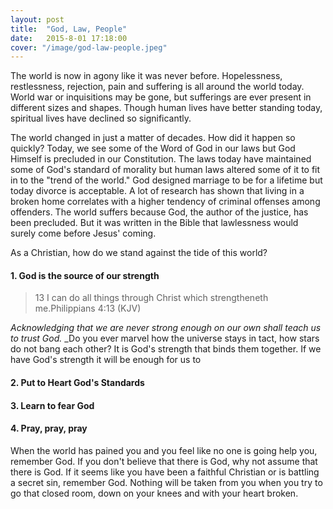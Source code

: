 ```yaml
---
layout: post
title:  "God, Law, People"
date:   2015-8-01 17:18:00
cover: "/image/god-law-people.jpeg"
---
```


The world is now in agony like it was never before. Hopelessness, restlessness, rejection, pain and suffering is all around the world today. World war or inquisitions may be gone, but sufferings are ever present in different sizes and shapes. Though human lives have better standing today, spiritual lives have declined so significantly. 

The world changed in just a matter of decades. How did it happen so quickly? Today, we see some of the Word of God in our laws but God Himself is precluded in our Constitution. The laws today have maintained some of God's standard of morality but human laws altered some of it to fit in to the "trend of the world." God designed marriage to be for a lifetime but today divorce is acceptable. A lot of research has shown that living in a broken home correlates with a higher tendency of criminal offenses among offenders. The world suffers because God, the author of the justice, has been precluded. But it was written in the Bible that lawlessness would surely come before Jesus' coming. 

As a Christian, how do we stand against the tide of this world?  

#### 1. God is the source of our strength 
> 13  I can do all things through Christ which strengtheneth me.Philippians 4:13 (KJV)


_Acknowledging that we are never strong enough on our own shall teach us to trust God._ 
_Do you ever marvel how the universe stays in tact, how stars do not bang each other? It is God's strength that binds them together. If we have God's strength it will be enough for us to 
#### 2. Put to Heart God's Standards

#### 3. Learn to fear God

#### 4. Pray, pray, pray

When the world has pained you and you feel like no one is going help you, remember God. If you don't believe that there is God, why not assume that there is God. If it seems like you have been a faithful Christian or is battling a secret sin, remember God. Nothing will be taken from you when you try to go that closed room, down on your knees and with your heart broken. 


